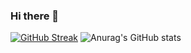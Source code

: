 ### Hi there 👋
[![GitHub Streak](https://streak-stats.demolab.com?user=toanftraanf&theme=catppuccin-macchiato&hide_border=true&border_radius=4.8)](https://git.io/streak-stats)
![Anurag's GitHub stats](https://github-readme-stats.vercel.app/api?username=toanftraanf&show_icons=true&theme=tokyonight)
<!--
**toanftraanf/toanftraanf** is a ✨ _special_ ✨ repository because its `README.md` (this file) appears on your GitHub profile.

Here are some ideas to get you started:

- 🔭 I’m currently working on ...
- 🌱 I’m currently learning ...
- 👯 I’m looking to collaborate on ...
- 🤔 I’m looking for help with ...
- 💬 Ask me about ...
- 📫 How to reach me: ...
- 😄 Pronouns: ...
- ⚡ Fun fact: ...
-->
